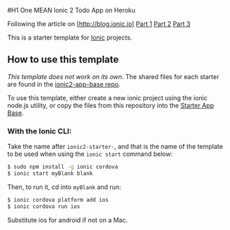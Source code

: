 #H1 One MEAN Ionic 2 Todo App on Heroku

Following the article on [http://blog.ionic.io]
[Part 1](http://blog.ionic.io/one-mean-ionic-2-todo-app-on-heroku-part-1/)
[Part 2](http://blog.ionic.io/one-mean-ionic-2-todo-app-on-heroku-part-2/)
[Part 3](http://blog.ionic.io/one-mean-ionic-2-todo-app-on-heroku-part-3/)


This is a starter template for [Ionic](http://ionicframework.com/docs/) projects.

## How to use this template

*This template does not work on its own*. The shared files for each starter are found in the [ionic2-app-base repo](https://github.com/ionic-team/ionic2-app-base).

To use this template, either create a new ionic project using the ionic node.js utility, or copy the files from this repository into the [Starter App Base](https://github.com/ionic-team/ionic2-app-base).

### With the Ionic CLI:

Take the name after `ionic2-starter-`, and that is the name of the template to be used when using the `ionic start` command below:

```bash
$ sudo npm install -g ionic cordova
$ ionic start myBlank blank
```

Then, to run it, cd into `myBlank` and run:

```bash
$ ionic cordova platform add ios
$ ionic cordova run ios
```

Substitute ios for android if not on a Mac.

